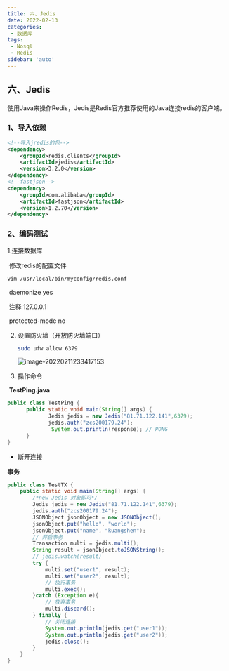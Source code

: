 ```yaml
---
title: 六、Jedis
date: 2022-02-13
categories:
 - 数据库
tags:
 - Nosql
 - Redis
sidebar: 'auto'
---
```

## 六、Jedis

使用Java来操作Redis，Jedis是Redis官方推荐使用的Java连接redis的客户端。

### 1、导入依赖

```xml
<!--导入jredis的包-->
<dependency>
    <groupId>redis.clients</groupId>
    <artifactId>jedis</artifactId>
    <version>3.2.0</version>
</dependency>
<!--fastjson-->
<dependency>
    <groupId>com.alibaba</groupId>
    <artifactId>fastjson</artifactId>
    <version>1.2.70</version>
</dependency>
```

### 2、编码测试

   1.连接数据库

​         修改redis的配置文件

```bash
vim /usr/local/bin/myconfig/redis.conf
```

​      daemonize yes

​      注释 127.0.0.1

​      protected-mode  no

2. 设置防火墙（开放防火墙端口）

   ```bash
   sudo ufw allow 6379
   ```

   ![image-20220211233417153](http://yishenlaoban-img.test.upcdn.net/image_my/image-20220211233417153.png) 

3. 操作命令

​    **TestPing.java**

```java
public class TestPing {
      public static void main(String[] args) {
             Jedis jedis = new Jedis("81.71.122.141",6379);
             jedis.auth("zcs200179.24");
              System.out.println(response); // PONG
      }
}
```

- 断开连接

**事务**

```java
public class TestTX {
    public static void main(String[] args) {
        /*new Jedis 对象即可*/
        Jedis jedis = new Jedis("81.71.122.141",6379);
        jedis.auth("zcs200179.24");
        JSONObject jsonObject = new JSONObject();
        jsonObject.put("hello", "world");
        jsonObject.put("name", "kuangshen");
        // 开启事务
        Transaction multi = jedis.multi();
        String result = jsonObject.toJSONString();
        // jedis.watch(result)
        try {
            multi.set("user1", result);
            multi.set("user2", result);
            // 执行事务
            multi.exec();
        }catch (Exception e){
            // 放弃事务
            multi.discard();
        } finally {
            // 关闭连接
            System.out.println(jedis.get("user1"));
            System.out.println(jedis.get("user2"));
            jedis.close();
        }
    }
}
```

